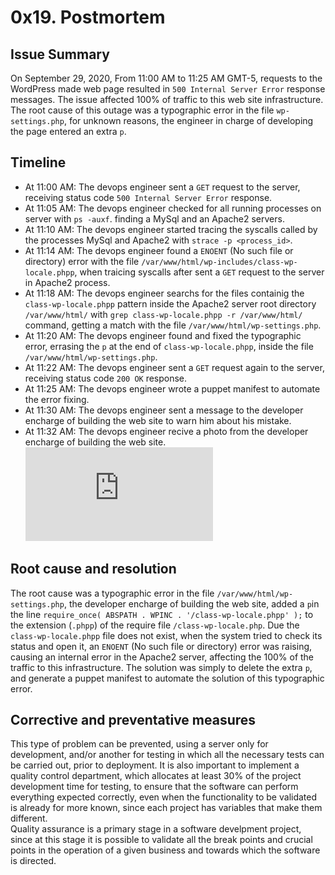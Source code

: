 # 0x19. Postmortem
## Issue Summary
On September 29, 2020, From 11:00 AM to 11:25 AM GMT-5, requests to the WordPress made web page resulted in `500 Internal Server Error` response messages. The issue affected 100% of traffic to this web site infrastructure. The root cause of this outage was a typographic error in the file `wp-settings.php`, for unknown reasons, the engineer in charge of developing the page entered an extra `p`.
## Timeline 
- At 11:00 AM: The devops engineer sent a `GET` request to the server, receiving status code `500 Internal Server Error` response.
- At 11:05 AM: The devops engineer checked for all running processes on server with `ps -auxf`. finding a MySql and an Apache2 servers.
- At 11:10 AM: The devops engineer started tracing the syscalls called by the processes MySql and Apache2 with `strace -p <process_id>`. 
- At 11:14 AM: The devops engineer found a `ENOENT` (No such file or directory) error with the file `/var/www/html/wp-includes/class-wp-locale.phpp`, when traicing syscalls after sent a `GET` request to the server in Apache2 process.
- At 11:18 AM: The devops engineer searchs for the files containig the `class-wp-locale.phpp` pattern inside the Apache2 server root directory `/var/www/html/` with `grep class-wp-locale.phpp -r /var/www/html/` command, getting a match with the file `/var/www/html/wp-settings.php`.
- At 11:20 AM: The devops engineer found and fixed the typographic error, errasing the `p` at the end of `class-wp-locale.phpp`, inside the file `/var/www/html/wp-settings.php`.
- At 11:22 AM: The devops engineer sent a `GET` request again to the server, receiving status code `200 OK` response.
- At 11:25 AM: The devops engineer wrote a puppet manifest to automate the error fixing.
- At 11:30 AM: The devops engineer sent a message to the developer encharge of building the web site to warn him about his mistake.
- At 11:32 AM: The devops engineer recive a photo from the developer encharge of building the web site.  
![](https://funnypics.photosandpictures.net/main.php?g2_view=core.DownloadItem&g2_itemId=6761&g2_serialNumber=1)

## Root cause and resolution
The root cause was a typographic error in the file `/var/www/html/wp-settings.php`, the developer encharge of building the web site, added a `p`in the line `require_once( ABSPATH . WPINC . '/class-wp-locale.phpp' );` to the extension (`.phpp`) of the require file `/class-wp-locale.php`. Due the `class-wp-locale.phpp` file does not exist, when the system tried to check its status and open it, an `ENOENT` (No such file or directory) error was raising, causing an internal error in the Apache2 server, affecting the 100% of the traffic to this infrastructure. The solution was simply to delete the extra `p`, and generate a puppet manifest to automate the solution of this typographic error.

## Corrective and preventative measures
This type of problem can be prevented, using a server only for development, and/or another for testing in which all the necessary tests can be carried out, prior to deployment. It is also important to implement a quality control department, which allocates at least 30% of the project development time for testing, to ensure that the software can perform everything expected correctly, even when the functionality to be validated is already for more known, since each project has variables that make them different.  
Quality assurance is a primary stage in a software develpment project, since at this stage it is possible to validate all the break points and crucial points in the operation of a given business and towards which the software is directed.




